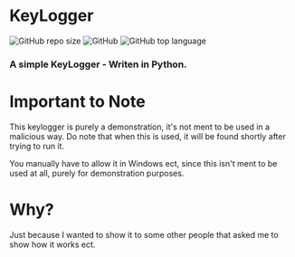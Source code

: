 # KeyLogger
![GitHub repo size](https://img.shields.io/github/repo-size/REALSDEALS/KeyLogger?label=Repository%20Size) ![GitHub](https://img.shields.io/github/license/REALSDEALS/KeyLogger) ![GitHub top language](https://img.shields.io/github/languages/top/REALSDEALS/KeyLogger)

### A simple KeyLogger - Writen in Python.

# Important to Note
This keylogger is purely a demonstration, it's not ment to be used in a malicious way.
Do note that when this is used, it will be found shortly after trying to run it.

You manually have to allow it in Windows ect, since this isn't ment to be used at all, purely for demonstration purposes.

# Why?
Just because I wanted to show it to some other people that asked me to show how it works ect.